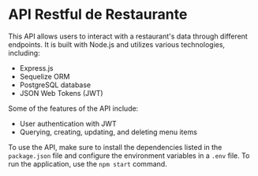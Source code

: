 # API Restful de Restaurante

This API allows users to interact with a restaurant's data through different endpoints. It is built with Node.js and utilizes various technologies, including:

- Express.js
- Sequelize ORM
- PostgreSQL database
- JSON Web Tokens (JWT)

Some of the features of the API include:

- User authentication with JWT
- Querying, creating, updating, and deleting menu items

To use the API, make sure to install the dependencies listed in the `package.json` file and configure the environment variables in a `.env` file. To run the application, use the `npm start` command.
